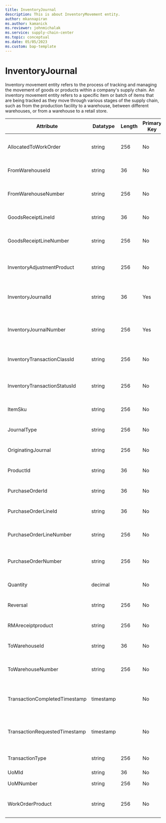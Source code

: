```yaml
---
title: InventoryJournal
description: This is about InventoryMovement entity.
author: mkannapiran
ms.author: kamanick
ms.reviewer: johnmichalak
ms.service: supply-chain-center
ms.topic: conceptual
ms.date: 05/05/2023
ms.custom: bap-template
---
```


# **InventoryJournal**

Inventory movement entity refers to the process of tracking and managing the movement of goods or products within a company's supply chain. An inventory movement entity refers to a specific item or batch of items that are being tracked as they move through various stages of the supply chain, such as from the production facility to a warehouse, between different warehouses, or from a warehouse to a retail store.


|	Attribute	|	Datatype	|	Length	|	Primary Key	|	Description	|
|---------------|--------|------|----------|-----------|
|	AllocatedToWorkOrder	|	string	|	256	|	No	|	Allocated to work order for the inventory movement	|
|	FromWarehouseId	|	string	|	36	|	No	|	The unique identifier of a Warehouse.	|
|	FromWarehouseNumber	|	string	|	256	|	No	|	From warehouse number for the inventory movement	|
|	GoodsReceiptLineId	|	string	|	36	|	No	|	Goods receipt line id for the inventory movement	|
|	GoodsReceiptLineNumber	|	string	|	256	|	No	|	Goods receipt line number for the inventory movement	|
|	InventoryAdjustmentProduct	|	string	|	256	|	No	|	Inventory adjustment product for the inventory movement	|
|	InventoryJournalId	|	string	|	36	|	Yes	|	The unique identifier of a inventory movement transaction.	|
|	InventoryJournalNumber	|	string	|	256	|	Yes	|	The unique number of the inventory movement transaction	|
|	InventoryTransactionClassId	|	string	|	256	|	No	|	The unique identifier of the Inventory Transaction Class.	|
|	InventoryTransactionStatusId	|	string	|	256	|	No	|	The unique identifier of an Inventory Transaction Status.	|
|	ItemSku	|	string	|	256	|	No	|	Item sku for the inventory movement	|
|	JournalType	|	string	|	256	|	No	|	Journal type for the inventory movement	|
|	OriginatingJournal	|	string	|	256	|	No	|	Originating journal for the inventory movement	|
|	ProductId	|	string	|	36	|	No	|	Product id for the inventory movement	|
|	PurchaseOrderId	|	string	|	36	|	No	|	Purchase order id for the inventory movement	|
|	PurchaseOrderLineId	|	string	|	36	|	No	|	Purchase order line id for the inventory movement	|
|	PurchaseOrderLineNumber	|	string	|	256	|	No	|	Purchase order line number for the inventory movement	|
|	PurchaseOrderNumber	|	string	|	256	|	No	|	Purchase order number for the inventory movement	|
|	Quantity	|	decimal	|		|	No	|	Quantity for the inventory movement	|
|	Reversal	|	string	|	256	|	No	|	Reversal for the inventory movement	|
|	RMAreceiptproduct	|	string	|	256	|	No	|	RMAreceiptproduct for the inventory movement	|
|	ToWarehouseId	|	string	|	36	|	No	|	The unique identifier of a Warehouse.	|
|	ToWarehouseNumber	|	string	|	256	|	No	|	To warehouse number for the inventory movement	|
|	TransactionCompletedTimestamp	|	timestamp	|		|	No	|	The timestamp that the Item Inventory Location Transaction was completed.	|
|	TransactionRequestedTimestamp	|	timestamp	|		|	No	|	The timestamp that the Item Inventory Location Transaction was requested.	|
|	TransactionType	|	string	|	256	|	No	|	Transaction type for the inventory movement	|
|	UoMId	|	string	|	36	|	No	|	Unit of measure Id	|
|	UoMNumber	|	string	|	256	|	No	|	Unit of measure ISO code	|
|	WorkOrderProduct	|	string	|	256	|	No	|	Work order product for the inventory movement	|
